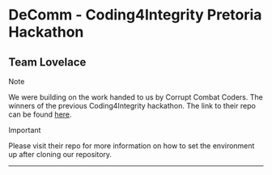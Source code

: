# DeComm - Coding4Integrity Pretoria Hackathon
## Team Lovelace 

> [!NOTE]
> We were building on the work handed to us by Corrupt Combat Coders. The winners of the previous Coding4Integrity hackathon. The link to their repo can be found [here](https://github.com/KnowledgeFound/Coding4Integrity-DeComm-Hackathon).

> [!IMPORTANT]
> Please visit their repo for more information on how to set the environment up after cloning our repository.

---




